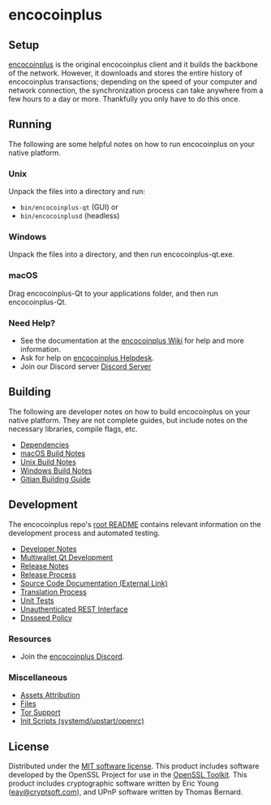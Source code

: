encocoinplus
=============

Setup
---------------------
[encocoinplus](https://encocoin.net/#wallets) is the original encocoinplus client and it builds the backbone of the network. However, it downloads and stores the entire history of encocoinplus transactions; depending on the speed of your computer and network connection, the synchronization process can take anywhere from a few hours to a day or more. Thankfully you only have to do this once.

Running
---------------------
The following are some helpful notes on how to run encocoinplus on your native platform.

### Unix

Unpack the files into a directory and run:

- `bin/encocoinplus-qt` (GUI) or
- `bin/encocoinplusd` (headless)

### Windows

Unpack the files into a directory, and then run encocoinplus-qt.exe.

### macOS

Drag encocoinplus-Qt to your applications folder, and then run encocoinplus-Qt.

### Need Help?

* See the documentation at the [encocoinplus Wiki](https://github.com/Encocoin/encocoinplus/wiki)
for help and more information.
* Ask for help on [encocoinplus Helpdesk](https://encocoin.net/).
* Join our Discord server [Discord Server](https://discord.gg/szJnSyj)

Building
---------------------
The following are developer notes on how to build encocoinplus on your native platform. They are not complete guides, but include notes on the necessary libraries, compile flags, etc.

- [Dependencies](dependencies.md)
- [macOS Build Notes](build-osx.md)
- [Unix Build Notes](build-unix.md)
- [Windows Build Notes](build-windows.md)
- [Gitian Building Guide](gitian-building.md)

Development
---------------------
The encocoinplus repo's [root README](/README.md) contains relevant information on the development process and automated testing.

- [Developer Notes](developer-notes.md)
- [Multiwallet Qt Development](multiwallet-qt.md)
- [Release Notes](release-notes.md)
- [Release Process](release-process.md)
- [Source Code Documentation (External Link)](https://www.fuzzbawls.pw/encocoinplus/doxygen/)
- [Translation Process](translation_process.md)
- [Unit Tests](unit-tests.md)
- [Unauthenticated REST Interface](REST-interface.md)
- [Dnsseed Policy](dnsseed-policy.md)

### Resources
* Join the [encocoinplus Discord](https://discord.gg/szJnSyj).

### Miscellaneous
- [Assets Attribution](assets-attribution.md)
- [Files](files.md)
- [Tor Support](tor.md)
- [Init Scripts (systemd/upstart/openrc)](init.md)

License
---------------------
Distributed under the [MIT software license](/COPYING).
This product includes software developed by the OpenSSL Project for use in the [OpenSSL Toolkit](https://www.openssl.org/). This product includes
cryptographic software written by Eric Young ([eay@cryptsoft.com](mailto:eay@cryptsoft.com)), and UPnP software written by Thomas Bernard.
